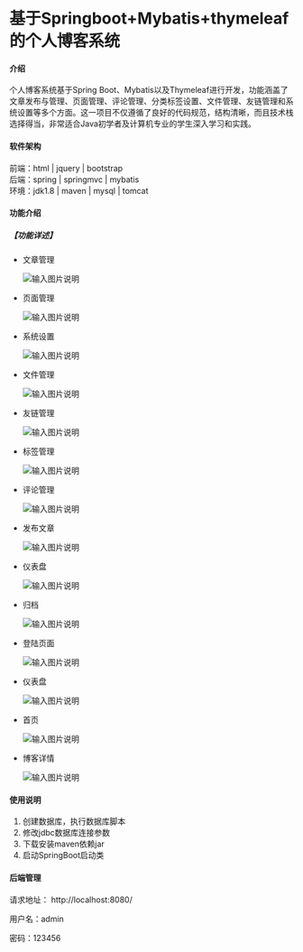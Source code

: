 # 基于Springboot+Mybatis+thymeleaf的个人博客系统

#### 介绍
个人博客系统基于Spring Boot、Mybatis以及Thymeleaf进行开发，功能涵盖了文章发布与管理、页面管理、评论管理、分类标签设置、文件管理、友链管理和系统设置等多个方面。这一项目不仅遵循了良好的代码规范，结构清晰，而且技术栈选择得当，非常适合Java初学者及计算机专业的学生深入学习和实践。


#### 软件架构
前端：html | jquery | bootstrap  
后端：spring | springmvc | mybatis  
环境：jdk1.8 | maven | mysql | tomcat      


#### 功能介绍


##### 【功能详述】 

- 文章管理

    ![输入图片说明](images/image8.png)

- 页面管理

    ![输入图片说明](images/image9.png)

- 系统设置

    ![输入图片说明](images/image14.png)

- 文件管理

    ![输入图片说明](images/image12.png)

- 友链管理

    ![输入图片说明](images/image13.png)

- 标签管理

    ![输入图片说明](images/image11.png)

- 评论管理

    ![输入图片说明](images/image10.png)

- 发布文章

    ![输入图片说明](images/image7.png)

- 仪表盘

    ![输入图片说明](images/image6.png)

- 归档

    ![输入图片说明](images/image4.png)

- 登陆页面

    ![输入图片说明](images/image5.png)

- 仪表盘

    ![输入图片说明](images/image1.png)

- 首页

    ![输入图片说明](images/image2.png)

- 博客详情

    ![输入图片说明](images/image3.png)

#### 使用说明
1. 创建数据库，执行数据库脚本  
2. 修改jdbc数据库连接参数  
3. 下载安装maven依赖jar  
4. 启动SpringBoot启动类  

#### 后端管理

请求地址： http://localhost:8080/

用户名：admin

密码：123456   